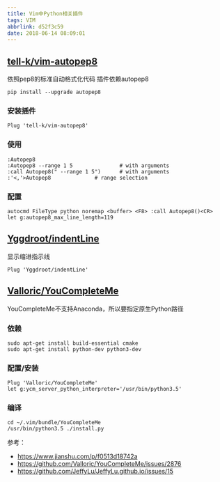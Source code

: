 ```yaml
---
title: Vim中Python相关插件
tags: VIM
abbrlink: d52f3c59
date: 2018-06-14 08:09:01
---
```


## [tell-k/vim-autopep8](https://github.com/tell-k/vim-autopep8)
依照pep8的标准自动格式化代码
插件依赖autopep8
```
pip install --upgrade autopep8
```

### 安装插件
```
Plug 'tell-k/vim-autopep8'
```

### 使用
```
:Autopep8
:Autopep8 --range 1 5               # with arguments
:call Autopep8(" --range 1 5")      # with arguments
:'<,'>Autopep8              # range selection
```

### 配置
```
autocmd FileType python noremap <buffer> <F8> :call Autopep8()<CR>
let g:autopep8_max_line_length=119
```



## [Yggdroot/indentLine](https://github.com/Yggdroot/indentLine)
显示缩进指示线
```
Plug 'Yggdroot/indentLine'
```


## [Valloric/YouCompleteMe](https://github.com/Valloric/YouCompleteMe)
YouCompleteMe不支持Anaconda，所以要指定原生Python路径

### 依赖
```
sudo apt-get install build-essential cmake
sudo apt-get install python-dev python3-dev
```

### 配置/安装
```
Plug 'Valloric/YouCompleteMe'
let g:ycm_server_python_interpreter='/usr/bin/python3.5'
```

### 编译
```
cd ~/.vim/bundle/YouCompleteMe
/usr/bin/python3.5 ./install.py
```







参考：
- https://www.jianshu.com/p/f0513d18742a
- https://github.com/Valloric/YouCompleteMe/issues/2876
- https://github.com/JeffyLu/JeffyLu.github.io/issues/15